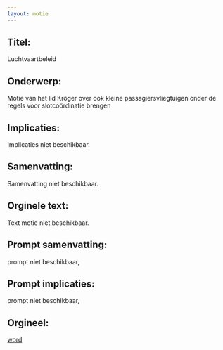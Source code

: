 ```yaml
---
layout: motie
---
```

## Titel:
Luchtvaartbeleid
## Onderwerp:
Motie van het lid Kröger over ook kleine passagiersvliegtuigen onder de regels voor slotcoördinatie brengen
## Implicaties:
Implicaties niet beschikbaar.
## Samenvatting:
Samenvatting niet beschikbaar.
## Orginele text:
Text motie niet beschikbaar.

## Prompt samenvatting:
prompt niet beschikbaar,

## Prompt implicaties:
prompt niet beschikbaar,
## Orgineel:
[word](https://gegevensmagazijn.tweedekamer.nl/OData/v4/2.0/Document(48ea71d5-6547-4209-84fb-83d369c1bfc1)/resource)
